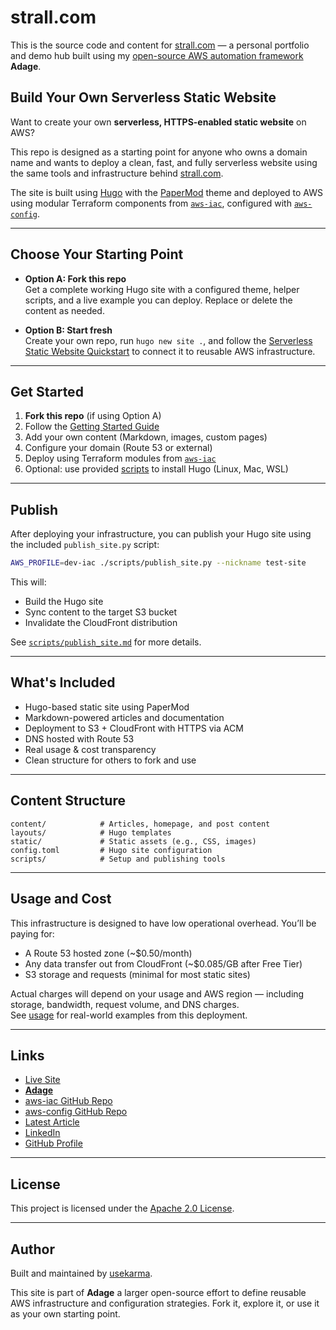 # strall.com

This is the source code and content for [strall.com](https://strall.com) — a personal portfolio and demo hub built using my [open-source AWS automation framework](https://github.com/usekarma/adage)  **Adage**.

## Build Your Own Serverless Static Website

Want to create your own **serverless, HTTPS-enabled static website** on AWS?

This repo is designed as a starting point for anyone who owns a domain name and wants to deploy a clean, fast, and fully serverless website using the same tools and infrastructure behind [strall.com](https://strall.com).

The site is built using [Hugo](https://gohugo.io/) with the [PaperMod](https://github.com/adityatelange/hugo-PaperMod) theme and deployed to AWS using modular Terraform components from [`aws-iac`](https://github.com/usekarma/aws-iac), configured with [`aws-config`](https://github.com/usekarma/aws-config).

---

## Choose Your Starting Point

- **Option A: Fork this repo**  
  Get a complete working Hugo site with a configured theme, helper scripts, and a live example you can deploy. Replace or delete the content as needed.

- **Option B: Start fresh**  
  Create your own repo, run `hugo new site .`, and follow the [Serverless Static Website Quickstart](https://github.com/usekarma/adage/blob/main/quickstarts/serverless-site.md) to connect it to reusable AWS infrastructure.

---

## Get Started

1. **Fork this repo** (if using Option A)  
2. Follow the [Getting Started Guide](./GETTING_STARTED.md)  
3. Add your own content (Markdown, images, custom pages)  
4. Configure your domain (Route 53 or external)  
5. Deploy using Terraform modules from [`aws-iac`](https://github.com/usekarma/aws-iac)  
6. Optional: use provided [scripts](./scripts) to install Hugo (Linux, Mac, WSL)  

---

## Publish

After deploying your infrastructure, you can publish your Hugo site using the included `publish_site.py` script:

```bash
AWS_PROFILE=dev-iac ./scripts/publish_site.py --nickname test-site
```

This will:
- Build the Hugo site
- Sync content to the target S3 bucket
- Invalidate the CloudFront distribution

See [`scripts/publish_site.md`](./scripts/publish_site.md) for more details.

---

## What's Included

- Hugo-based static site using PaperMod  
- Markdown-powered articles and documentation  
- Deployment to S3 + CloudFront with HTTPS via ACM  
- DNS hosted with Route 53  
- Real usage & cost transparency  
- Clean structure for others to fork and use  

---

## Content Structure

```text
content/            # Articles, homepage, and post content
layouts/            # Hugo templates
static/             # Static assets (e.g., CSS, images)
config.toml         # Hugo site configuration
scripts/            # Setup and publishing tools
```

---

## Usage and Cost

This infrastructure is designed to have low operational overhead. You’ll be paying for:

- A Route 53 hosted zone (~$0.50/month)
- Any data transfer out from CloudFront (~$0.085/GB after Free Tier)
- S3 storage and requests (minimal for most static sites)

Actual charges will depend on your usage and AWS region — including storage, bandwidth, request volume, and DNS charges.  
See [usage](https://strall.com/usage) for real-world examples from this deployment.

---

## Links

- [Live Site](https://strall.com)  
- [**Adage**](https://github.com/usekarma/adage)  
- [aws-iac GitHub Repo](https://github.com/usekarma/aws-iac)  
- [aws-config GitHub Repo](https://github.com/usekarma/aws-config)  
- [Latest Article](https://strall.com/posts/config-driven-aws)  
- [LinkedIn](https://www.linkedin.com/in/ted-strall-1057b44/)  
- [GitHub Profile](https://github.com/usekarma)

---

## License

This project is licensed under the [Apache 2.0 License](LICENSE).

---

## Author

Built and maintained by [usekarma](https://strall.com).

This site is part of **Adage** a larger open-source effort to define reusable AWS infrastructure and configuration strategies. Fork it, explore it, or use it as your own starting point.
